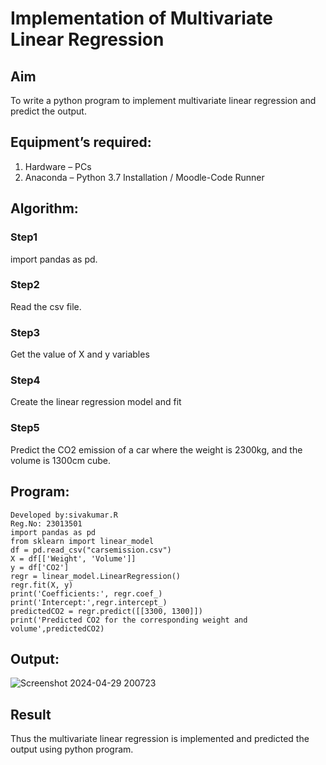 # Implementation of Multivariate Linear Regression
## Aim
To write a python program to implement multivariate linear regression and predict the output.
## Equipment’s required:
1.	Hardware – PCs
2.	Anaconda – Python 3.7 Installation / Moodle-Code Runner
## Algorithm:
### Step1

import pandas as pd.

### Step2
Read the csv file.

### Step3
Get the value of X and y variables

### Step4
Create the linear regression model and fit

### Step5
Predict the CO2 emission of a car where the weight is 2300kg, and the volume is 1300cm cube.

## Program:
```
Developed by:sivakumar.R
Reg.No: 23013501
import pandas as pd
from sklearn import linear_model
df = pd.read_csv("carsemission.csv")
X = df[['Weight', 'Volume']]
y = df['CO2']
regr = linear_model.LinearRegression()
regr.fit(X, y)
print('Coefficients:', regr.coef_)
print('Intercept:',regr.intercept_)
predictedCO2 = regr.predict([[3300, 1300]])
print('Predicted CO2 for the corresponding weight and volume',predictedCO2)

```
## Output:

![Screenshot 2024-04-29 200723](https://github.com/SIVAmech123/Multivariate-Linear-Regression/assets/151629067/eae33141-e9a0-4eb2-afee-89b277ccf4fe)


## Result
Thus the multivariate linear regression is implemented and predicted the output using python program.
